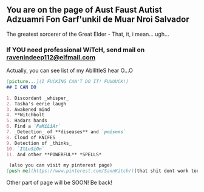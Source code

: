 ## You are on the page of Aust Faust Autist Adzuamri Fon Garf'unkil de Muar Nroi Salvador 

 The greatest sorcerer of the Great Elder - That, it, i mean... ugh...  

### If YOU need professional WiTcH, send mail on ravenindeep112@elfmail.com
 
 Actually, you can see list of my AbIlItIeS hear O...O

```markdown
[picture...](I FUCKING CAN'T DO IT! FUUUUCK!)
## I CAN DO

1. Discordant _whisper_
2. Tasha's eerie laugh
3. Awakened mind
4. **Witchbolt  
5. Hadars hands
6. Find a `FaMiLiAr`
7. _Detection_ of **diseases** and `poisons`
8. Cloud of KNIFES 
9. Detection of _thinks_
10. `IlLuSiOn`
11. And other **POWERFUL** *SPELLS* 

 (also you can visit my pinterest page)
[push me](https://www.pinterest.com/SannKitch/)(that shit dont work too)
```

 Other part of page will be SOON!
 Be back! 
